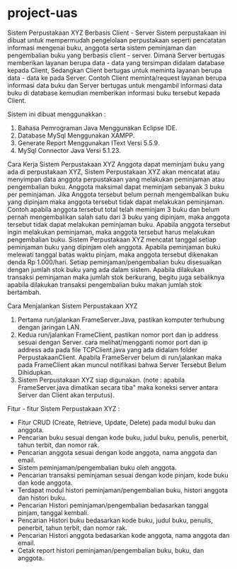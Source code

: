 # project-uas

Sistem Perpustakaan XYZ Berbasis Client - Server
Sistem perpustakaan ini dibuat untuk mempermudah pengelolaan perpustakaan seperti pencatatan informasi
mengenai buku, anggota serta sistem peminjaman dan pengembalian buku yang berbasis client - server.
Dimana Server bertugas memberikan layanan berupa data - data yang tersimpan didalam database kepada Client, 
Sedangkan Client bertugas untuk meminta layanan berupa data - data ke pada Server. 
Contoh Client meminta/request layanan berupa informasi data buku dan Server bertugas untuk mengambil informasi 
data buku di database kemudian memberikan informasi buku tersebut kepada Client.

Sistem ini dibuat menggunakkan :
1. Bahasa Pemrograman Java Menggunakan Eclipse IDE.
2. Database MySql Menggunakan XAMPP.
3. Generate Report Menggunakan IText Versi 5.5.9.
4. MySql Connector Java Versi 5.1.23.

Cara Kerja Sistem Perpustakaan XYZ
Anggota dapat meminjam buku yang ada di perpustakaan XYZ, Sistem Perpustakaan XYZ akan mencatat atau menyimpan
data anggota perpustakaan yang melakukan peminjaman atau pengembalian buku. Anggota maksimal dapat meminjam sebanyak
3 buku per peminjaman. Jika Anggota tersebut belum pernah mengembalikan buku yang dipinjam maka anggota tersebut
tidak dapat melakukan peminjaman. Contoh apabila anggota tersebut total telah meminjam 3 buku dan belum pernah mengembalikan
salah satu dari 3 buku yang dipinjam, maka anggota tersebut tidak dapat melakukan peminjaman buku. Apabila anggota tersebut
ingin melakukan peminjaman, maka anggota tersebut harus melakukan pengembalian buku. Sistem Perpustakaan XYZ mencatat tanggal
setiap peminjaman buku yang dipinjam oleh anggota. Apabila peminjaman buku melewati tanggal batas waktu pinjam, maka anggota
tersebut dikenakan denda Rp 1.000/hari. Setiap peminjaman/pengembalian buku disesuaikan dengan jumlah stok buku yang ada dalam
sistem. Apabila dilakukan transaksi peminjaman maka jumlah stok berkurang, begitu juga sebaliknya apabila dilakukan transaksi
pengembalian buku makan jumlah stok bertambah.

Cara Menjalankan Sistem Perpustakaan XYZ
1. Pertama run/jalankan FrameServer.Java, pastikan komputer terhubung dengan jaringan LAN.
2. Kedua run/jalankan FrameClient, pastikan nomor port dan ip address sesuai dengan Server.
   cara melihat/mengganti nomor port dan ip address ada pada file TCPClient.java yang ada didalam
   folder PerpustakaanClient. Apabila FrameServer belum di run/jalankan maka pada FrameClient akan
   muncul notifikasi bahwa Server Tersebut Belum Dihidupkan.
3. Sistem Perpustakaan XYZ siap digunakan. (note : apabila FrameServer.java dimatikan secara tiba"
   maka koneksi server antara Server dan Client akan terputus).
   
Fitur - fitur Sistem Perpustakaan XYZ :
- Fitur CRUD (Create, Retrieve, Update, Delete) pada modul buku dan anggota.
- Pencarian buku sesuai dengan kode buku, judul buku, penulis, penerbit, tahun terbit, dan nomor rak.
- Pencarian anggota sesuai dengan kode anggota, nama anggota dan email.
- Sistem peminjaman/pengembalian buku oleh anggota.
- Pencarian transaksi peminjaman sesuai dengan kode pinjam, kode buku dan kode anggota.
- Terdapat modul histori peminjaman/pengembalian buku, histori anggota dan histori buku.
- Pencarian Histori peminjaman/pengembalian bedasarkan tanggal pinjam, tanggal kembali.
- Pencarian Histori buku bedasarkan kode buku, judul buku, penulis, penerbit, tahun terbit, dan nomor rak.
- Pencarian Histori anggota bedasarkan kode anggota, nama anggota dan email.
- Cetak report histori peminjaman/pengembalian buku, buku, dan anggota.




